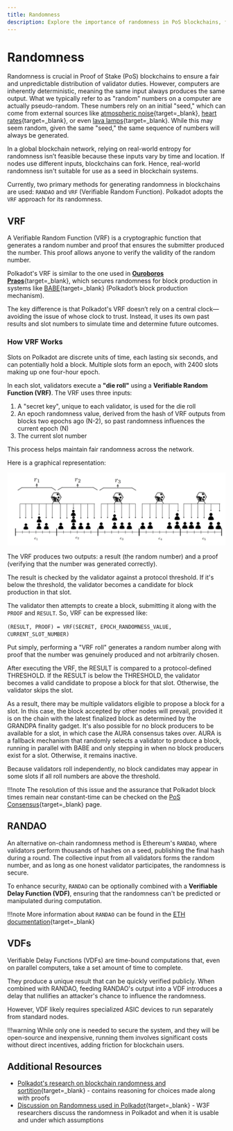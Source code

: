 ```yaml
---
title: Randomness
description: Explore the importance of randomness in PoS blockchains, focusing on Polkadot’s VRF-based approach to ensure fairness and security in validator selection.
---
```


# Randomness

Randomness is crucial in Proof of Stake (PoS) blockchains to ensure a fair and unpredictable distribution of validator duties. However, computers are inherently deterministic, meaning the same input always produces the same output. What we typically refer to as "random" numbers on a computer are actually pseudo-random. These numbers rely on an initial "seed," which can come from external sources like [atmospheric noise](https://www.random.org/randomness/){target=\_blank}, [heart rates](https://mdpi.altmetric.com/details/47574324){target=\_blank}, or even [lava lamps](https://en.wikipedia.org/wiki/Lavarand){target=\_blank}. While this may seem random, given the same "seed," the same sequence of numbers will always be generated.

In a global blockchain network, relying on real-world entropy for randomness isn’t feasible because these inputs vary by time and location. If nodes use different inputs, blockchains can fork. Hence, real-world randomness isn't suitable for use as a seed in blockchain systems.

Currently, two primary methods for generating randomness in blockchains are used: `RANDAO` and `VRF` (Verifiable Random Function). Polkadot adopts the `VRF` approach for its randomness.

## VRF

A Verifiable Random Function (VRF) is a cryptographic function that generates a random number and proof that ensures the submitter produced the number. This proof allows anyone to verify the validity of the random number.

Polkadot's VRF is similar to the one used in [**Ouroboros Praos**](https://eprint.iacr.org/2017/573.pdf){target=\_blank}, which secures randomness for block production in systems like [BABE](TODO:update-path){target=\_blank} (Polkadot’s block production mechanism). 

The key difference is that Polkadot's VRF doesn’t rely on a central clock—avoiding the issue of whose clock to trust. Instead, it uses its own past results and slot numbers to simulate time and determine future outcomes.

### How VRF Works

Slots on Polkadot are discrete units of time, each lasting six seconds, and can potentially hold a block. Multiple slots form an epoch, with 2400 slots making up one four-hour epoch.

In each slot, validators execute a **"die roll"** using a **Verifiable Random Function (VRF)**. The VRF uses three inputs:

1. A "secret key", unique to each validator, is used for the die roll
2. An epoch randomness value, derived from the hash of VRF outputs from blocks two epochs ago (N-2), so past randomness influences the current epoch (N)
3. The current slot number

This process helps maintain fair randomness across the network.

Here is a graphical representation:

![](/images/polkadot-protocol/basics/blocks-transactions-fees/randomness/slots-epochs.webp)

The VRF produces two outputs: a result (the random number) and a proof (verifying that the number was generated correctly).

The result is checked by the validator against a protocol threshold. If it's below the threshold, the validator becomes a candidate for block production in that slot. 

The validator then attempts to create a block, submitting it along with the `PROOF` and `RESULT`.
So, VRF can be expressed like:

`(RESULT, PROOF) = VRF(SECRET, EPOCH_RANDOMNESS_VALUE, CURRENT_SLOT_NUMBER)`

Put simply, performing a "VRF roll" generates a random number along with proof that the number was genuinely produced and not arbitrarily chosen.


After executing the VRF, the RESULT is compared to a protocol-defined THRESHOLD. If the RESULT is below the THRESHOLD, the validator becomes a valid candidate to propose a block for that slot. Otherwise, the validator skips the slot.

As a result, there may be multiple validators eligible to propose a block for a slot. In this case, the block accepted by other nodes will prevail, provided it is on the chain with the latest finalized block as determined by the GRANDPA finality gadget. It's also possible for no block producers to be available for a slot, in which case the AURA consensus takes over. AURA is a fallback mechanism that randomly selects a validator to produce a block, running in parallel with BABE and only stepping in when no block producers exist for a slot. Otherwise, it remains inactive.

Because validators roll independently, no block candidates may appear in some slots if all roll numbers are above the threshold.

!!!note
    The resolution of this issue and the assurance that Polkadot block times remain near constant-time can be checked on the [PoS Consensus](TODO:update-path){target=_blank} page.

## RANDAO

An alternative on-chain randomness method is Ethereum's `RANDAO`, where validators perform thousands of hashes on a seed, publishing the final hash during a round. The collective input from all validators forms the random number, and as long as one honest validator participates, the randomness is secure.

To enhance security, `RANDAO` can be optionally combined with a **Verifiable Delay Function (VDF)**, ensuring that the randomness can't be predicted or manipulated during computation.

!!!note
    More information about `RANDAO` can be found in the [ETH documentation](https://eth2book.info/capella/part2/building_blocks/randomness/){target=\_blank}

## VDFs

Verifiable Delay Functions (VDFs) are time-bound computations that, even on parallel computers, take a set amount of time to complete. 

They produce a unique result that can be quickly verified publicly. When combined with RANDAO, feeding RANDAO's output into a VDF introduces a delay that nullifies an attacker's chance to influence the randomness.

However, VDF likely requires specialized ASIC devices to run separately from standard nodes.

!!!warning 
    While only one is needed to secure the system, and they will be open-source and inexpensive, running them involves significant costs without direct incentives, adding friction for blockchain users.

## Additional Resources

- [Polkadot's research on blockchain randomness and sortition](https://research.web3.foundation/Polkadot/protocols/block-production){target=\_blank} - contains reasoning for choices made along with proofs
- [Discussion on Randomness used in Polkadot](https://github.com/use-ink/ink/issues/57){target=\_blank} - W3F researchers discuss the randomness in Polkadot and when it is usable and under which assumptions